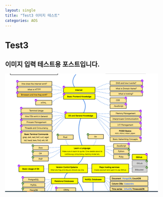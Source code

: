 ```yaml
---
layout: single
title: "Test3 이미지 테스트"
categories: AOS
---
```


# Test3
## 이미지 입력 테스트용 포스트입니다.

![샘플 이미지](../assets/images/2023-02-02-test3.md/test1.png)